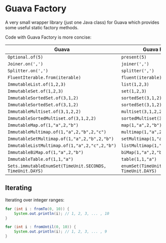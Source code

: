 Guava Factory
=============

A very small wrapper library (just one Java class) for Guava which provides some useful static factory methods.  

Code with Guava Factory is more concise:

Guava | Guava Factory
--- | ---
`Optional.of(5)` | `present(5)` 
`Joiner.on(',')` | `joiner(',')`
`Splitter.on(',')` | `splitter(',')`
`FluentIterable.from(iterable)` | `fluent(iterable)`
`ImmutableList.of(1,2,3)` | `list(1,2,3)`
`ImmutableSet.of(1,2,3)` | `set(1,2,3)`
`ImmutableSortedSet.of(3,1,2)` | `sortedSet(3,1,2)`
`ImmutableSortedSet.of(3,1,2)` | `sortedSet(3,1,2)`
`ImmutableMultiset.of(3,1,2,2)` | `multiset(3,1,2,2)`
`ImmutableSortedMultiset.of(3,1,2,2)` | `sortedMultiset(3,1,2,2)`
`ImmutableMap.of(1,"a",2,"b")` | `map(1,"a",2,"b")`
`ImmutableMultimap.of(1,"a",2,"b",2,"c")` | `multimap(1,"a",2,"b",2,"c")`
`ImmutableSetMultimap.of(1,"a",2,"b",2,"b")` | `setMultimap(1,"a",2,"b",2,"b")`
`ImmutableListMultimap.of(1,"a",2,"c",2,"b")` | `listMultimap(1,"a",2,"c",2,"b")`
`ImmutableBiMap.of(1,"a",2,"b")` | `biMap(1,"a",2,"b")`
`ImmutableTable.of(1,1,"a")` | `table(1,1,"a")`
`Sets.immutableEnumSet(TimeUnit.SECONDS, TimeUnit.DAYS)` | `enumSet(TimeUnit.SECONDS, TimeUnit.DAYS)`  

## Iterating
Iterating over integer ranges:
```java
for (int i : fromTo(0, 10)) {
    System.out.println(i); // 1, 2, 3, ... , 10
}

for (int i : fromUntil(0, 10)) {
    System.out.println(i); // 1, 2, 3, ... , 9
}
```
